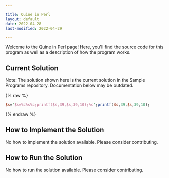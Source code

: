 ```yaml
---

title: Quine in Perl
layout: default
date: 2022-04-28
last-modified: 2022-04-29

---
```


Welcome to the Quine in Perl page! Here, you'll find the source code for this program as well as a description of how the program works.

## Current Solution

Note: The solution shown here is the current solution in the Sample Programs repository. Documentation below may be outdated.

{% raw %}

```Perl
$s='$s=%c%s%c;printf($s,39,$s,39,10);%c';printf($s,39,$s,39,10);

```

{% endraw %}

## How to Implement the Solution

No how to implement the solution available. Please consider contributing.

## How to Run the Solution

No how to run the solution available. Please consider contributing.